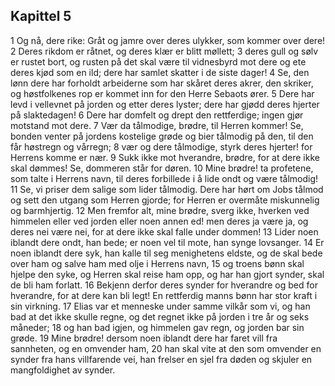 ## Kapittel 5

1 Og nå, dere rike: Gråt og jamre over deres ulykker, som kommer over dere!
2 Deres rikdom er råtnet, og deres klær er blitt møllett;
3 deres gull og sølv er rustet bort, og rusten på det skal være til vidnesbyrd mot dere og ete deres kjød som en ild; dere har samlet skatter i de siste dager!
4 Se, den lønn dere har forholdt arbeiderne som har skåret deres akrer, den skriker, og høstfolkenes rop er kommet inn for den Herre Sebaots ører.
5 Dere har levd i vellevnet på jorden og etter deres lyster; dere har gjødd deres hjerter på slaktedagen!
6 Dere har domfelt og drept den rettferdige; ingen gjør motstand mot dere.
7 Vær da tålmodige, brødre, til Herren kommer! Se, bonden venter på jordens kostelige grøde og bier tålmodig på den, til den får høstregn og vårregn;
8 vær og dere tålmodige, styrk deres hjerter! for Herrens komme er nær.
9 Sukk ikke mot hverandre, brødre, for at dere ikke skal dømmes! Se, dommeren står for døren.
10 Mine brødre! ta profetene, som talte i Herrens navn, til deres forbillede i å lide ondt og være tålmodig!
11 Se, vi priser dem salige som lider tålmodig. Dere har hørt om Jobs tålmod og sett den utgang som Herren gjorde; for Herren er overmåte miskunnelig og barmhjertig.
12 Men fremfor alt, mine brødre, sverg ikke, hverken ved himmelen eller ved jorden eller noen annen ed! men deres ja være ja, og deres nei være nei, for at dere ikke skal falle under dommen!
13 Lider noen iblandt dere ondt, han bede; er noen vel til mote, han synge lovsanger.
14 Er noen iblandt dere syk, han kalle til seg menighetens eldste, og de skal bede over ham og salve ham med olje i Herrens navn,
15 og troens bønn skal hjelpe den syke, og Herren skal reise ham opp, og har han gjort synder, skal de bli ham forlatt.
16 Bekjenn derfor deres synder for hverandre og bed for hverandre, for at dere kan bli legt! En rettferdig manns bønn har stor kraft i sin virkning.
17 Elias var et menneske under samme vilkår som vi, og han bad at det ikke skulle regne, og det regnet ikke på jorden i tre år og seks måneder;
18 og han bad igjen, og himmelen gav regn, og jorden bar sin grøde.
19 Mine brødre! dersom noen iblandt dere har faret vill fra sannheten, og en omvender ham,
20 han skal vite at den som omvender en synder fra hans villfarende vei, han frelser en sjel fra døden og skjuler en mangfoldighet av synder.
